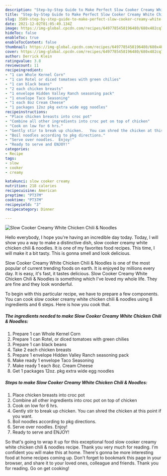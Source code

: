 ```yaml
---
description: "Step-by-Step Guide to Make Perfect Slow Cooker Creamy White Chicken Chili &amp;amp; Noodles"
title: "Step-by-Step Guide to Make Perfect Slow Cooker Creamy White Chicken Chili &amp;amp; Noodles"
slug: 3589-step-by-step-guide-to-make-perfect-slow-cooker-creamy-white-chicken-chili-and-amp-noodles
date: 2021-12-02T01:05:49.134Z
image: https://img-global.cpcdn.com/recipes/6497785458196480/680x482cq70/slow-cooker-creamy-white-chicken-chili-noodles-recipe-main-photo.jpg
hideToc: false
enableToc: true
enableTocContent: false
thumbnail: https://img-global.cpcdn.com/recipes/6497785458196480/680x482cq70/slow-cooker-creamy-white-chicken-chili-noodles-recipe-main-photo.jpg
cover: https://img-global.cpcdn.com/recipes/6497785458196480/680x482cq70/slow-cooker-creamy-white-chicken-chili-noodles-recipe-main-photo.jpg
author: Derrick Klein
ratingvalue: 3.8
reviewcount: 11
recipeingredient:
- "1 can Whole Kernel Corn"
- "1 can Rotel or diced tomatoes with green chilies"
- "1 can black beans"
- "2 each chicken breasts"
- "1 envelope Hidden Valley Ranch seasoning pack"
- "1 envelope Taco Seasoning"
- "1 each 8oz Cream Cheese"
- "1 packages 12oz pkg extra wide egg noodles"
recipeinstructions:
- "Place chicken breasts into croc pot"
- "Combine all other ingredients into croc pot on top of chicken"
- "Cook on low for 6 hrs."
- "Gently stir to break up chicken.   You can shred the chicken at this point if you want."
- "Boil noodles according to pkg directions."
- "Serve over noodles.  Enjoy!"
- "Ready to serve and ENJOY!"
categories:
- Recipe
tags:
- slow
- cooker
- creamy

katakunci: slow cooker creamy 
nutrition: 218 calories
recipecuisine: American
preptime: "PT37M"
cooktime: "PT37M"
recipeyield: "3"
recipecategory: Dinner

---
```



![Slow Cooker Creamy White Chicken Chili &amp; Noodles](https://img-global.cpcdn.com/recipes/6497785458196480/680x482cq70/slow-cooker-creamy-white-chicken-chili-noodles-recipe-main-photo.jpg)

Hello everybody, I hope you're having an incredible day today. Today, I will show you a way to make a distinctive dish, slow cooker creamy white chicken chili &amp; noodles. It is one of my favorites food recipes. This time, I will make it a bit tasty. This is gonna smell and look delicious.



Slow Cooker Creamy White Chicken Chili &amp; Noodles is one of the most popular of current trending foods on earth. It is enjoyed by millions every day. It is easy, it's fast, it tastes delicious. Slow Cooker Creamy White Chicken Chili &amp; Noodles is something which I've loved my whole life. They are fine and they look wonderful.


To begin with this particular recipe, we have to prepare a few components. You can cook slow cooker creamy white chicken chili &amp; noodles using 8 ingredients and 6 steps. Here is how you cook that.

<!--inarticleads1-->

##### The ingredients needed to make Slow Cooker Creamy White Chicken Chili &amp; Noodles:

1. Prepare 1 can Whole Kernel Corn
1. Prepare 1 can Rotel, or diced tomatoes with green chilies
1. Prepare 1 can black beans
1. Take 2 each chicken breasts
1. Prepare 1 envelope Hidden Valley Ranch seasoning pack
1. Make ready 1 envelope Taco Seasoning
1. Make ready 1 each 8oz. Cream Cheese
1. Get 1 packages 12oz. pkg extra wide egg noodles




<!--inarticleads2-->

##### Steps to make Slow Cooker Creamy White Chicken Chili &amp; Noodles:

1. Place chicken breasts into croc pot
1. Combine all other ingredients into croc pot on top of chicken
1. Cook on low for 6 hrs.
1. Gently stir to break up chicken.   You can shred the chicken at this point if you want.
1. Boil noodles according to pkg directions.
1. Serve over noodles.  Enjoy!
1. Ready to serve and ENJOY!



So that's going to wrap it up for this exceptional food slow cooker creamy white chicken chili &amp; noodles recipe. Thank you very much for reading. I'm confident you will make this at home. There's gonna be more interesting food at home recipes coming up. Don't forget to bookmark this page in your browser, and share it to your loved ones, colleague and friends. Thank you for reading. Go on get cooking!
